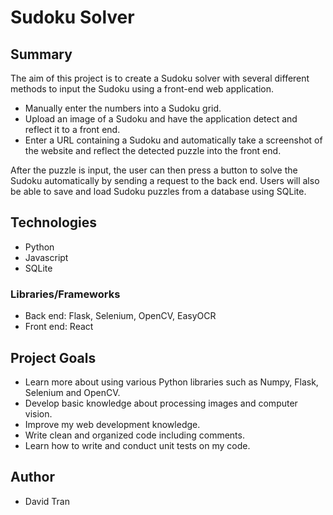 # Sudoku Solver
## Summary
The aim of this project is to create a Sudoku solver with several different methods to input the Sudoku using a front-end web application.
- Manually enter the numbers into a Sudoku grid.
- Upload an image of a Sudoku and have the application detect and reflect it to a front end.
- Enter a URL containing a Sudoku and automatically take a screenshot of the website and reflect the detected puzzle into the front end.

After the puzzle is input, the user can then press a button to solve the Sudoku automatically by sending a request to the back end. Users will also be able to save and load Sudoku puzzles from a database using SQLite.

## Technologies
- Python
- Javascript
- SQLite

### Libraries/Frameworks
- Back end: Flask, Selenium, OpenCV, EasyOCR
- Front end: React

## Project Goals
- Learn more about using various Python libraries such as Numpy, Flask, Selenium and OpenCV.
- Develop basic knowledge about processing images and computer vision.
- Improve my web development knowledge.
- Write clean and organized code including comments.
- Learn how to write and conduct unit tests on my code.

## Author
- David Tran
